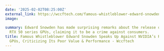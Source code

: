 ```yaml
---
date: '2025-02-02T08:25:00Z'
external_link: https://wccftech.com/famous-whistleblower-edward-snowden-speaks-up-against-nvidia-rtx-50-series-gpu/
image:
  
summary: Edward Snowden has made surprising remarks about the release of NVIDIA's
  RTX 50 series GPUs, claiming it to be a crime against consumers.
title: Famous Whistleblower Edward Snowden Speaks Up Against NVIDIA’s RTX 50 Series
  GPUs, Criticizing Its Poor Value & Performance - Wccftech
---
```

